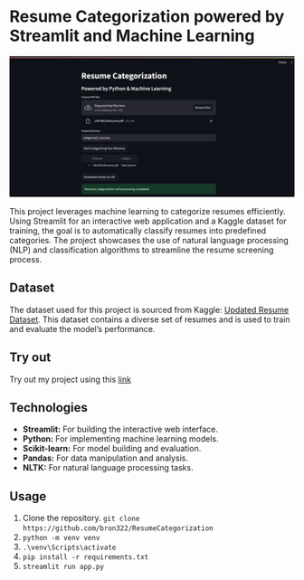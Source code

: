 # Resume Categorization powered by Streamlit and Machine Learning

![image](./resumecategorization.jpg)

This project leverages machine learning to categorize resumes efficiently. Using Streamlit for an interactive web application and a Kaggle dataset for training, the goal is to automatically classify resumes into predefined categories. The project showcases the use of natural language processing (NLP) and classification algorithms to streamline the resume screening process.

## Dataset
The dataset used for this project is sourced from Kaggle: [Updated Resume Dataset](https://www.kaggle.com/datasets/jillanisofttech/updated-resume-dataset). This dataset contains a diverse set of resumes and is used to train and evaluate the model’s performance.

## Try out
Try out my project using this [link](https://bron322-resumecategorization-app-nxjmvg.streamlit.app/)

## Technologies
- **Streamlit:** For building the interactive web interface.
- **Python:** For implementing machine learning models.
- **Scikit-learn:** For model building and evaluation.
- **Pandas:** For data manipulation and analysis.
- **NLTK:** For natural language processing tasks.

## Usage
1. Clone the repository.
`git clone https://github.com/bron322/ResumeCategorization`
2. `python -m venv venv`
3. `.\venv\Scripts\activate`
4. `pip install -r requirements.txt`
5. `streamlit run app.py`
